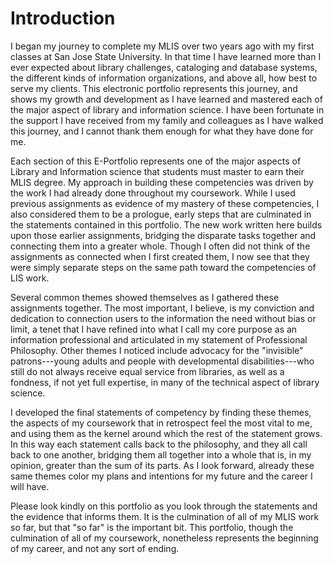 Introduction
============

I began my journey to complete my MLIS over two years ago with my first classes at San Jose State University.
In that time I have learned more than I ever expected about library challenges, cataloging and database systems, the different kinds of information organizations, and above all, how best to serve my clients.
This electronic portfolio represents this journey, and shows my growth and development as I have learned and mastered each of the major aspect of library and information science.
I have been fortunate in the support I have received from my family and colleagues as I have walked this journey, and I cannot thank them enough for what they have done for me.

Each section of this E-Portfolio represents one of the major aspects of Library and Information science that students must master to earn their MLIS degree.
My approach in building these competencies was driven by the work I had already done throughout my coursework.
While I used previous assignments as evidence of my mastery of these competencies, I also considered them to be a prologue, early steps that are culminated in the statements contained in this portfolio.
The new work written here builds upon those earlier assignments, bridging the disparate tasks together and connecting them into a greater whole.
Though I often did not think of the assignments as connected when I first created them, I now see that they were simply separate steps on the same path toward the competencies of LIS work.

Several common themes showed themselves as I gathered these assignments together.
The most important, I believe, is my conviction and dedication to connection users to the information the need without bias or limit, a tenet that I have refined into what I call my core purpose as an information professional and articulated in my statement of Professional Philosophy.
Other themes I noticed include advocacy for the "invisible" patrons---young adults and people with developmental disabilities---who still do not always receive equal service from libraries, as well as a fondness, if not yet full expertise, in many of the technical aspect of library science.

I developed the final statements of competency by finding these themes, the aspects of my coursework that in retrospect feel the most vital to me, and using them as the kernel around which the rest of the statement grows.
In this way each statement calls back to the philosophy, and they all call back to one another, bridging them all together into a whole that is, in my opinion, greater than the sum of its parts.
As I look forward, already these same themes color my plans and intentions for my future and the career I will have.

Please look kindly on this portfolio as you look through the statements and the evidence that informs them.
It is the culmination of all of my MLIS work so far, but that "so far" is the important bit.
This portfolio, though the culmination of all of my coursework, nonetheless represents the beginning of my career, and not any sort of ending.

